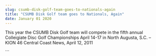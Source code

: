 ```yaml
---
slug: csumb-disk-golf-team-goes-to-nationals-again
title: "CSUMB Disk Golf team goes to Nationals, Again"
date: January 01 2020
---
```


 
<p>
  This year the CSUMB Disk Golf team will compete in the fifth annual
  Colleigiate Disc Golf Championships April 14-17 in North Augusta, S.C. – KION
  46 Central Coast News, April 12, 2011
</p>
```
